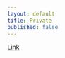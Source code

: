 ```yaml
---
layout: default
title: Private
published: false
---
```


<a href="https://www.dropbox.com/sh/63t2abo4a7q48ac/AADoQWnsrbFxV6GrqtzosRLXa" target="_blank">Link</a>
<br>

<script type="text/javascript">
	var theAddress = "https://www.dropbox.com/sh/63t2abo4a7q48ac/AADoQWnsrbFxV6GrqtzosRLXa"
	document.write("Redirecting to " + theAddress);
	window.location = theAddress
</script>